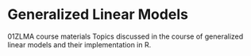 # Generalized Linear Models

01ZLMA course materials
Topics discussed in the course of generalized linear models and their implementation in R.
